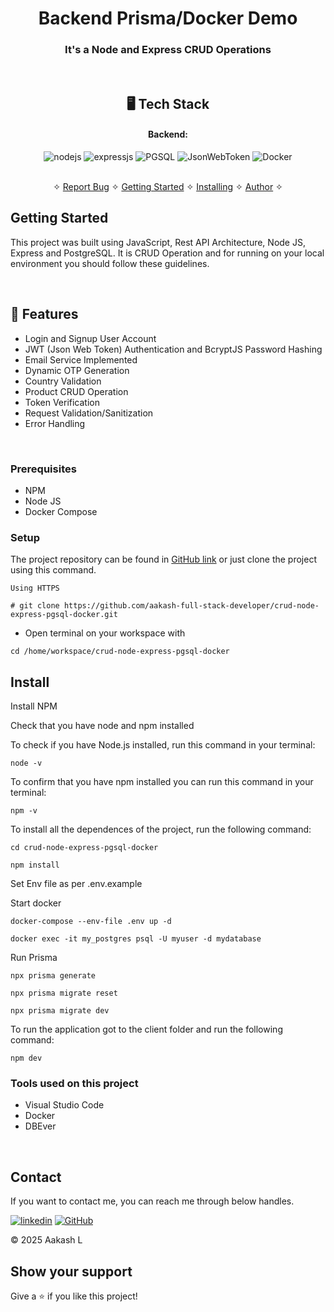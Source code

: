 <h1 align="center">Backend Prisma/Docker Demo</h1>

<h3 align="center">It's a Node and Express CRUD Operations</h3>

<br />

<h2 align="center">🖥️ Tech Stack</h2>


<h4 align="center">Backend:</h4>

<p align="center">
  <img src="https://img.shields.io/badge/Node.js-339933?style=for-the-badge&logo=nodedotjs&logoColor=white" alt="nodejs" />
  <img src="https://img.shields.io/badge/Express.js-000000?style=for-the-badge&logo=express&logoColor=white" alt="expressjs" />
  <img src="https://img.shields.io/badge/PostgreSQL-4169E1?style=for-the-badge&logo=postgresql&logoColor=white" alt="PGSQL" />
  <img src="https://img.shields.io/badge/JWT-000000?style=for-the-badge&logo=JSON%20web%20tokens&logoColor=white" alt="JsonWebToken" />
  <img src="https://img.shields.io/badge/Docker-2496ED?style=for-the-badge&logo=docker&logoColor=white" alt="Docker" />
</p>

<p align="center">
  <br />&#10023;
  <a href="https://github.com/aakash-full-stack-developer/crud-node-express-pgsql-docker/issues">Report Bug</a> &#10023;
  <a href="#Getting-Started">Getting Started</a> &#10023; 
  <a href="#Install">Installing</a> &#10023;
  <a href="#Contact">Author</a> &#10023;
</p>


## Getting Started

This project was built using JavaScript, Rest API Architecture, Node JS, Express and PostgreSQL. It is CRUD Operation and for running on your local environment you should follow these guidelines.

<br />

## 🚀 Features
- Login and Signup User Account
- JWT (Json Web Token) Authentication and BcryptJS Password Hashing
- Email Service Implemented
- Dynamic OTP Generation
- Country Validation
- Product CRUD Operation
- Token Verification
- Request Validation/Sanitization
- Error Handling

<br />


### Prerequisites

- NPM
- Node JS
- Docker Compose

### Setup


The project repository can be found in [GitHub link](https://github.com/aakash-full-stack-developer/crud-node-express-pgsql-docker) or just clone the project using this command.


```
Using HTTPS

# git clone https://github.com/aakash-full-stack-developer/crud-node-express-pgsql-docker.git
```

+ Open terminal on your workspace with

```
cd /home/workspace/crud-node-express-pgsql-docker
```


## Install

Install NPM

Check that you have node and npm installed

To check if you have Node.js installed, run this command in your terminal:


```
node -v
```

To confirm that you have npm installed you can run this command in your terminal:


```
npm -v
```

To install all the dependences of the project, run the following command:


```
cd crud-node-express-pgsql-docker

npm install

```

Set Env file as per .env.example


Start docker

```
docker-compose --env-file .env up -d

docker exec -it my_postgres psql -U myuser -d mydatabase

```

Run Prisma


```
npx prisma generate

npx prisma migrate reset

npx prisma migrate dev

```


To run the application got to the client folder and run the following command:

```
npm dev
```





### Tools used on this project

- Visual Studio Code
- Docker
- DBEver

<br />



## Contact

If you want to contact me, you can reach me through below handles.

[![linkedin](https://img.shields.io/badge/Aakash_L-0077B5?style=for-the-badge&logo=linkedin&logoColor=white)](https://www.linkedin.com/in/aakash-full-stack-developer/)
[![GitHub](https://img.shields.io/badge/Aakash_L-20232A?style=for-the-badge&logo=Github&logoColor=white)](https://github.com/aakash-full-stack-developer)

© 2025 Aakash L



## Show your support

Give a ⭐️ if you like this project!